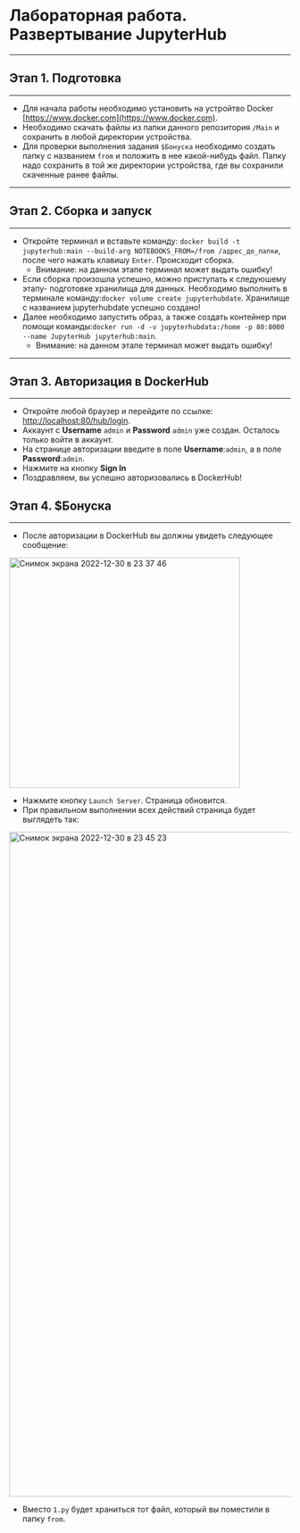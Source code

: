 # Лабораторная работа. Развертывание JupyterHub
---
## Этап 1. Подготовка
---
- Для начала работы необходимо установить на устройтво Docker [https://www.docker.com](https://www.docker.com).
- Необходимо скачать файлы из папки данного репозитория ```/Main``` и сохранить в любой директории устройства.
- Для проверки выполнения задания ```$Бонуска``` необходимо создать папку с названием ```from``` и положить в нее какой-нибудь файл. Папку надо сохранить в той же директории устройства, где вы сохранили скаченные ранее файлы.
---
## Этап 2. Сборка и запуск
---
- Откройте терминал и вставьте команду: ```docker build -t jupyterhub:main --build-arg NOTEBOOKS_FROM=/from /адрес_до_папки```, после чего нажать клавишу ```Enter```. Происходит сборка.
  - Внимание: на данном этапе терминал может выдать ошибку! 
- Если сборка произошла успешно, можно приступать к следуюшему этапу- подготовке хранилища для данных. Необходимо выполнить в терминале команду:```docker volume create jupyterhubdate```. Хранилище с названием jupyterhubdate успешно создано!
- Далее необходимо запустить образ, а также создать контейнер при помощи команды:```docker run -d -v jupyterhubdata:/home -p 80:8000 --name JupyterHub jupyterhub:main```.
  - Внимание: на данном этапе терминал может выдать ошибку!
---
## Этап 3. Авторизация в DockerHub
---
- Откройте любой браузер и перейдите по ссылке: [http://localhost:80/hub/login](http://localhost:80/hub/login).
- Аккаунт с __Username__ ```admin``` и __Password__ ```admin``` уже создан. Осталось только войти в аккаунт.
- На странице авторизации введите в поле __Username__:```admin```, а в поле __Password__:```admin```.
- Нажмите на кнопку __Sign In__
- Поздравляем, вы успешно авторизовались в DockerHub!
## Этап 4. $Бонуска
---
- После авторизации в DockerHub вы должны увидеть следующее сообщение:
<img width="413" alt="Снимок экрана 2022-12-30 в 23 37 46" src="https://user-images.githubusercontent.com/115112587/210110613-8ecdeeed-52b7-482b-b157-ab9909e77017.png">

- Нажмите кнопку ```Launch Server```. Страница обновится.
- При правильном выполнении всех действий страница будет выглядеть так:
<img width="1192" alt="Снимок экрана 2022-12-30 в 23 45 23" src="https://user-images.githubusercontent.com/115112587/210110615-2db54828-595e-4115-8bd0-7b83247548e6.png">

- Вместо ```1.py``` будет храниться тот файл, который вы поместили в папку ```from```.
